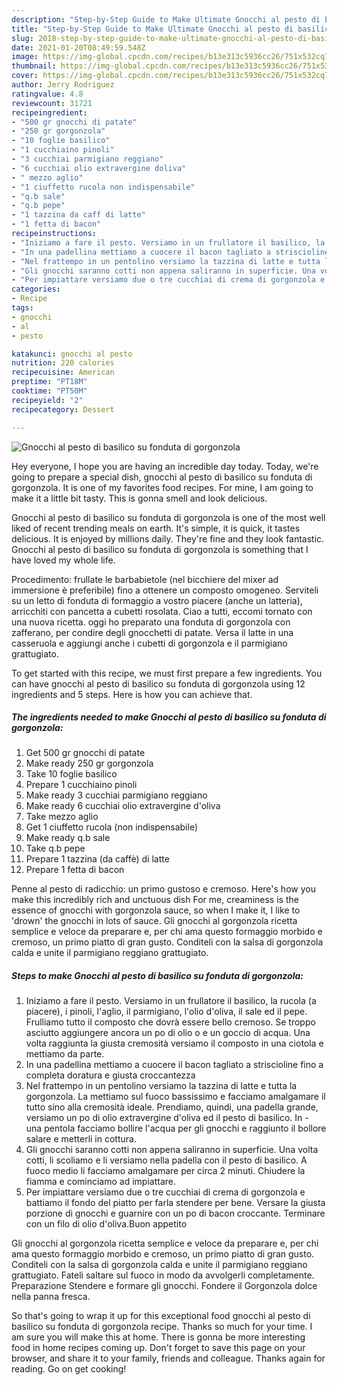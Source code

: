 ```yaml
---
description: "Step-by-Step Guide to Make Ultimate Gnocchi al pesto di basilico su fonduta di gorgonzola"
title: "Step-by-Step Guide to Make Ultimate Gnocchi al pesto di basilico su fonduta di gorgonzola"
slug: 2018-step-by-step-guide-to-make-ultimate-gnocchi-al-pesto-di-basilico-su-fonduta-di-gorgonzola
date: 2021-01-20T08:49:59.548Z
image: https://img-global.cpcdn.com/recipes/b13e313c5936cc26/751x532cq70/gnocchi-al-pesto-di-basilico-su-fonduta-di-gorgonzola-recipe-main-photo.jpg
thumbnail: https://img-global.cpcdn.com/recipes/b13e313c5936cc26/751x532cq70/gnocchi-al-pesto-di-basilico-su-fonduta-di-gorgonzola-recipe-main-photo.jpg
cover: https://img-global.cpcdn.com/recipes/b13e313c5936cc26/751x532cq70/gnocchi-al-pesto-di-basilico-su-fonduta-di-gorgonzola-recipe-main-photo.jpg
author: Jerry Rodriguez
ratingvalue: 4.8
reviewcount: 31721
recipeingredient:
- "500 gr gnocchi di patate"
- "250 gr gorgonzola"
- "10 foglie basilico"
- "1 cucchiaino pinoli"
- "3 cucchiai parmigiano reggiano"
- "6 cucchiai olio extravergine doliva"
- " mezzo aglio"
- "1 ciuffetto rucola non indispensabile"
- "q.b sale"
- "q.b pepe"
- "1 tazzina da caff di latte"
- "1 fetta di bacon"
recipeinstructions:
- "Iniziamo a fare il pesto. Versiamo in un frullatore il basilico, la rucola (a piacere), i pinoli, l&#39;aglio, il parmigiano, l&#39;olio d&#39;oliva, il sale ed il pepe. Frulliamo tutto il composto che dovrà essere bello cremoso. Se troppo asciutto aggiungere ancora un po di olio o e un goccio di acqua. Una volta raggiunta la giusta cremosità versiamo il composto in una ciotola e mettiamo da parte."
- "In una padellina mettiamo a cuocere il bacon tagliato a striscioline fino a completa doratura e giusta croccantezza"
- "Nel frattempo in un pentolino versiamo la tazzina di latte e tutta la gorgonzola. La mettiamo sul fuoco bassissimo e facciamo amalgamare il tutto sino alla cremosità ideale. Prendiamo, quindi, una padella grande, versiamo un po di olio extravergine d&#39;oliva ed il pesto di basilico. In  una pentola facciamo bollire l&#39;acqua per gli gnocchi e raggiunto il bollore salare e metterli in cottura."
- "Gli gnocchi saranno cotti non appena saliranno in superficie. Una volta cotti, li scoliamo e li versiamo nella padella con il pesto di basilico. A fuoco medio li facciamo amalgamare per circa 2 minuti. Chiudere la fiamma e cominciamo ad impiattare."
- "Per impiattare versiamo due o tre cucchiai di crema di gorgonzola e battiamo il fondo del piatto per farla stendere per bene. Versare la giusta porzione di gnocchi e guarnire con un po di bacon croccante. Terminare con un filo di olio d&#39;oliva.Buon appetito"
categories:
- Recipe
tags:
- gnocchi
- al
- pesto

katakunci: gnocchi al pesto 
nutrition: 220 calories
recipecuisine: American
preptime: "PT18M"
cooktime: "PT50M"
recipeyield: "2"
recipecategory: Dessert

---
```



![Gnocchi al pesto di basilico su fonduta di gorgonzola](https://img-global.cpcdn.com/recipes/b13e313c5936cc26/751x532cq70/gnocchi-al-pesto-di-basilico-su-fonduta-di-gorgonzola-recipe-main-photo.jpg)

Hey everyone, I hope you are having an incredible day today. Today, we're going to prepare a special dish, gnocchi al pesto di basilico su fonduta di gorgonzola. It is one of my favorites food recipes. For mine, I am going to make it a little bit tasty. This is gonna smell and look delicious.

Gnocchi al pesto di basilico su fonduta di gorgonzola is one of the most well liked of recent trending meals on earth. It's simple, it is quick, it tastes delicious. It is enjoyed by millions daily. They're fine and they look fantastic. Gnocchi al pesto di basilico su fonduta di gorgonzola is something that I have loved my whole life.

Procedimento: frullate le barbabietole (nel bicchiere del mixer ad immersione è preferibile) fino a ottenere un composto omogeneo. Serviteli su un letto di fonduta di formaggio a vostro piacere (anche un latteria), arricchiti con pancetta a cubetti rosolata. Ciao a tutti, eccomi tornato con una nuova ricetta. oggi ho preparato una fonduta di gorgonzola con zafferano, per condire degli gnocchetti di patate. Versa il latte in una casseruola e aggiungi anche i cubetti di gorgonzola e il parmigiano grattugiato.


To get started with this recipe, we must first prepare a few ingredients. You can have gnocchi al pesto di basilico su fonduta di gorgonzola using 12 ingredients and 5 steps. Here is how you can achieve that.

<!--inarticleads1-->

##### The ingredients needed to make Gnocchi al pesto di basilico su fonduta di gorgonzola:

1. Get 500 gr gnocchi di patate
1. Make ready 250 gr gorgonzola
1. Take 10 foglie basilico
1. Prepare 1 cucchiaino pinoli
1. Make ready 3 cucchiai parmigiano reggiano
1. Make ready 6 cucchiai olio extravergine d&#39;oliva
1. Take  mezzo aglio
1. Get 1 ciuffetto rucola (non indispensabile)
1. Make ready q.b sale
1. Take q.b pepe
1. Prepare 1 tazzina (da caffè) di latte
1. Prepare 1 fetta di bacon


Penne al pesto di radicchio: un primo gustoso e cremoso. Here&#39;s how you make this incredibly rich and unctuous dish For me, creaminess is the essence of gnocchi with gorgonzola sauce, so when I make it, I like to &#39;drown&#39; the gnocchi in lots of sauce. Gli gnocchi al gorgonzola ricetta semplice e veloce da preparare e, per chi ama questo formaggio morbido e cremoso, un primo piatto di gran gusto. Conditeli con la salsa di gorgonzola calda e unite il parmigiano reggiano grattugiato. 

<!--inarticleads2-->

##### Steps to make Gnocchi al pesto di basilico su fonduta di gorgonzola:

1. Iniziamo a fare il pesto. Versiamo in un frullatore il basilico, la rucola (a piacere), i pinoli, l&#39;aglio, il parmigiano, l&#39;olio d&#39;oliva, il sale ed il pepe. Frulliamo tutto il composto che dovrà essere bello cremoso. Se troppo asciutto aggiungere ancora un po di olio o e un goccio di acqua. Una volta raggiunta la giusta cremosità versiamo il composto in una ciotola e mettiamo da parte.
1. In una padellina mettiamo a cuocere il bacon tagliato a striscioline fino a completa doratura e giusta croccantezza
1. Nel frattempo in un pentolino versiamo la tazzina di latte e tutta la gorgonzola. La mettiamo sul fuoco bassissimo e facciamo amalgamare il tutto sino alla cremosità ideale. Prendiamo, quindi, una padella grande, versiamo un po di olio extravergine d&#39;oliva ed il pesto di basilico. In  - una pentola facciamo bollire l&#39;acqua per gli gnocchi e raggiunto il bollore salare e metterli in cottura.
1. Gli gnocchi saranno cotti non appena saliranno in superficie. Una volta cotti, li scoliamo e li versiamo nella padella con il pesto di basilico. A fuoco medio li facciamo amalgamare per circa 2 minuti. Chiudere la fiamma e cominciamo ad impiattare.
1. Per impiattare versiamo due o tre cucchiai di crema di gorgonzola e battiamo il fondo del piatto per farla stendere per bene. Versare la giusta porzione di gnocchi e guarnire con un po di bacon croccante. Terminare con un filo di olio d&#39;oliva.Buon appetito


Gli gnocchi al gorgonzola ricetta semplice e veloce da preparare e, per chi ama questo formaggio morbido e cremoso, un primo piatto di gran gusto. Conditeli con la salsa di gorgonzola calda e unite il parmigiano reggiano grattugiato. Fateli saltare sul fuoco in modo da avvolgerli completamente. Preparazione Stendere e formare gli gnocchi. Fondere il Gorgonzola dolce nella panna fresca. 

So that's going to wrap it up for this exceptional food gnocchi al pesto di basilico su fonduta di gorgonzola recipe. Thanks so much for your time. I am sure you will make this at home. There is gonna be more interesting food in home recipes coming up. Don't forget to save this page on your browser, and share it to your family, friends and colleague. Thanks again for reading. Go on get cooking!
